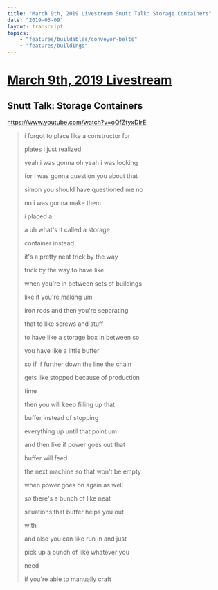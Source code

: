 ```yaml
---
title: "March 9th, 2019 Livestream Snutt Talk: Storage Containers"
date: "2019-03-09"
layout: transcript
topics:
    - "features/buildables/conveyor-belts"
    - "features/buildings"
---
```

# [March 9th, 2019 Livestream](../2019-03-09.md)
## Snutt Talk: Storage Containers
https://www.youtube.com/watch?v=oQfZtyxDIrE
> i forgot to place like a constructor for
> 
> plates i just realized
> 
> yeah i was gonna oh yeah i was looking
> 
> for i was gonna question you about that
> 
> simon you should have questioned me no
> 
> no i was gonna make them
> 
> i placed a
> 
> a uh what's it called a storage
> 
> container instead
> 
> it's a pretty neat trick by the way
> 
> trick by the way to have like
> 
> when you're in between sets of buildings
> 
> like if you're making um
> 
> iron rods and then you're separating
> 
> that to like screws and stuff
> 
> to have like a storage box in between so
> 
> you have like a little buffer
> 
> so if if further down the line the chain
> 
> gets like stopped because of production
> 
> time
> 
> then you will keep filling up that
> 
> buffer instead of stopping
> 
> everything up until that point um
> 
> and then like if power goes out that
> 
> buffer will feed
> 
> the next machine so that won't be empty
> 
> when power goes on again as well
> 
> so there's a bunch of like neat
> 
> situations that buffer helps you out
> 
> with
> 
> and also you can like run in and just
> 
> pick up a bunch of like whatever you
> 
> need
> 
> if you're able to manually craft
> 

